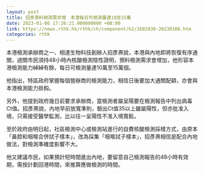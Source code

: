 ```yaml
---
layout: post
title: 招彥燾料檢測需求增　本港每日可檢測量達10至15萬
date: 2023-01-06 17:26:21.000000000 +08:00
link: https://news.rthk.hk/rthk/ch/component/k2/1682830-20230106.htm
categories: rthk
---
```


本港檢測承辦商之一、相達生物科技創辦人招彥燾說，本港與內地即將恢復有序通關，過關市民須持48小時內核酸檢測陰性證明，預料檢測需求會增加，他形容本港檢測能力綽綽有餘，每日可檢測量達10萬至15萬個。

他指出，特區政府掌握每個營辦商的檢測能力，相信日後要加大通關配額，亦會與本港檢測能力掛鈎。

另外，他提到政府幾日前要求承辦商，當檢測者屬呈陽要在檢測報告中列出病毒Ct值。招彥燾說，內地早前放寬準則，驗出Ct值35以上雖屬陽性，但亦批准入境，只需接受醫學監測，比以往一呈陽性不准入境寬鬆。

至於政府由明日起，社區檢測中心或檢測站進行的自費核酸檢測採樣方式，由原本「鼻腔和咽喉合併拭子樣本」，改為採集「咽喉拭子樣本」，招彥燾相信是配合內地做法，對檢測準確度影響不大。

他又建議市民，如果預計短時間進出內地，要留意自己檢測報告的48小時有效期，需按計劃回港時間，來推算應做檢測的時間。
